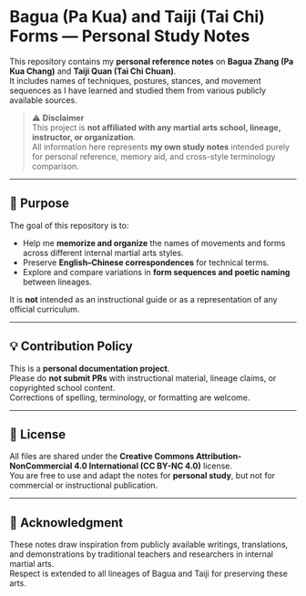 # Bagua (Pa Kua) and Taiji (Tai Chi) Forms — Personal Study Notes

This repository contains my **personal reference notes** on **Bagua Zhang (Pa Kua Chang)** and **Taiji Quan (Tai Chi Chuan)**.  
It includes names of techniques, postures, stances, and movement sequences as I have learned and studied them from various publicly available sources.

> ⚠️ **Disclaimer**  
> This project is **not affiliated with any martial arts school, lineage, instructor, or organization**.  
> All information here represents **my own study notes** intended purely for personal reference, memory aid, and cross-style terminology comparison.

---

## 📜 Purpose

The goal of this repository is to:
- Help me **memorize and organize** the names of movements and forms across different internal martial arts styles.  
- Preserve **English–Chinese correspondences** for technical terms.  
- Explore and compare variations in **form sequences and poetic naming** between lineages.  

It is **not** intended as an instructional guide or as a representation of any official curriculum.

---

## 💡 Contribution Policy

This is a **personal documentation project**.  
Please do **not submit PRs** with instructional material, lineage claims, or copyrighted school content.  
Corrections of spelling, terminology, or formatting are welcome.

---

## 📖 License

All files are shared under the **Creative Commons Attribution-NonCommercial 4.0 International (CC BY-NC 4.0)** license.  
You are free to use and adapt the notes for **personal study**, but not for commercial or instructional publication.

---

## 🙏 Acknowledgment

These notes draw inspiration from publicly available writings, translations, and demonstrations by traditional teachers and researchers in internal martial arts.  
Respect is extended to all lineages of Bagua and Taiji for preserving these arts.

